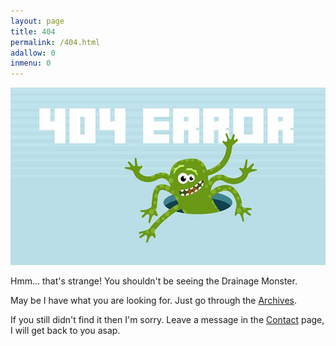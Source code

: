 ```yaml
---
layout: page
title: 404
permalink: /404.html
adallow: 0
inmenu: 0
---
```


![404 Error](/img/404.jpg)

Hmm... that's strange! You shouldn't be seeing the Drainage Monster.

May be I have what you are looking for. Just go through the [Archives](/archive/).

If you still didn't find it then I'm sorry. Leave a message in the [Contact](/contact/) page, I will get back to you asap.